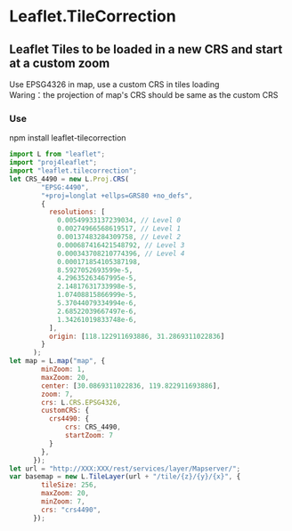 # Leaflet.TileCorrection
## Leaflet Tiles to be loaded in a new CRS and start at a custom zoom
Use EPSG4326 in map, use a custom CRS in tiles loading<br>
Waring：the projection of map's CRS should be same as the custom CRS

### Use

npm install leaflet-tilecorrection

```javascript
import L from "leaflet";
import "proj4leaflet";
import "leaflet.tilecorrection";
let CRS_4490 = new L.Proj.CRS(
        "EPSG:4490",
        "+proj=longlat +ellps=GRS80 +no_defs",
        {
          resolutions: [
            0.00549933137239034, // Level 0
            0.00274966568619517, // Level 1
            0.00137483284309758, // Level 2
            0.000687416421548792, // Level 3
            0.000343708210774396, // Level 4
            0.000171854105387198,
            8.5927052693599e-5,
            4.29635263467995e-5,
            2.14817631733998e-5,
            1.07408815866999e-5,
            5.37044079334994e-6,
            2.68522039667497e-6,
            1.34261019833748e-6,
          ],
          origin: [118.122911693886, 31.2869311022836]
        }
      );
let map = L.map("map", {
        minZoom: 1,
        maxZoom: 20,
        center: [30.0869311022836, 119.822911693886],
        zoom: 7,
        crs: L.CRS.EPSG4326,
        customCRS: {
          crs4490: { 
              crs: CRS_4490,
              startZoom: 7
          }
        },
      });
let url = "http://XXX:XXX/rest/services/layer/Mapserver/";
var basemap = new L.TileLayer(url + "/tile/{z}/{y}/{x}", {
        tileSize: 256,
        maxZoom: 20,
        minZoom: 7,
        crs: "crs4490",
      });
```
